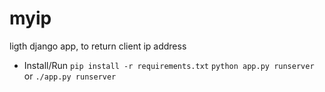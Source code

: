 # myip
ligth django app, to return client ip address

* Install/Run
`pip install -r requirements.txt`
`python app.py runserver` or `./app.py runserver`
